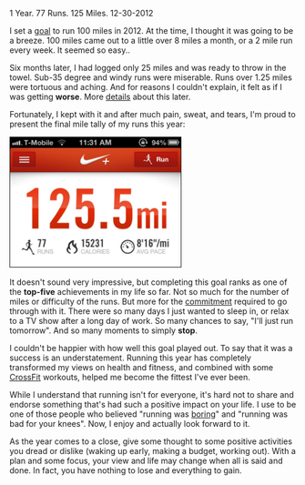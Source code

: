 1 Year. 77 Runs. 125 Miles.
12-30-2012

I set a [goal][1] to run 100 miles in 2012. At the time, I thought it was going to be a breeze. 100 miles came out to a little over 8 miles a month, or a 2 mile run every week. It seemed so easy..

Six months later, I had logged only 25 miles and was ready to throw in the towel. Sub-35 degree and windy runs were miserable. Runs over 1.25 miles were tortuous and aching. And for reasons I couldn't explain, it felt as if I was getting **worse**. More [details][4] about this later.

Fortunately, I kept with it and after much pain, sweat, and tears, I'm proud to present the final mile tally of my runs this year:

<img src="/static/nike-2012-total.jpg" width="300px" border="1px" class="center" />

It doesn't sound very impressive, but completing this goal ranks as one of the **top-five** achievements in my life so far. Not so much for the number of miles or difficulty of the runs. But more for the [commitment][2] required to go through with it. There were so many days I just wanted to sleep in, or relax to a TV show after a long day of work. So many chances to say, "I'll just run tomorrow". And so many moments to simply **stop**.

I couldn't be happier with how well this goal played out. To say that it was a success is an understatement. Running this year has completely transformed my views on health and fitness, and combined with some [CrossFit][3] workouts, helped me become the fittest I've ever been.

While I understand that running isn't for everyone, it's hard not to share and endorse something that's had such a positive impact on your life. I use to be one of those people who believed "running was [boring][5]" and "running was bad for your knees". Now, I enjoy and actually look forward to it.

As the year comes to a close, give some thought to some positive activities you dread or dislike (waking up early, making a budget, working out). With a plan and some focus, your view and life may change when all is said and done. In fact, you have nothing to lose and everything to gain.

[1]: http://alexanderle.com/blog/2012/2012-goals.html
[2]: http://alexanderle.com/blog/2011/money-in-the-bank.html
[3]: http://alexanderle.com/blog/2012/nasty-girls-of-crossfit.html
[4]: /blog/2013/run-summary-and-analysis-2012.html
[5]: http://alexanderle.com/blog/2012/why-i-hate-running-but-still-do-it.html
